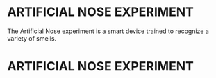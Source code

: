 # ARTIFICIAL NOSE EXPERIMENT
The Artificial Nose experiment is a smart device trained to recognize a variety of smells.
# ARTIFICIAL NOSE EXPERIMENT
